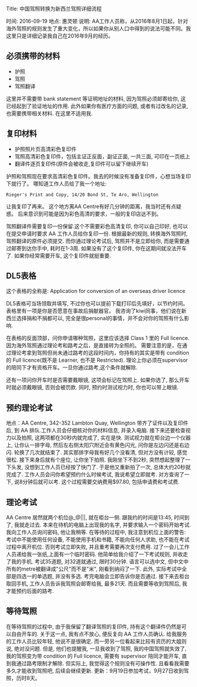 Title: 中国驾照转换为新西兰驾照详细流程

时间: 2016-09-19
地点: 惠灵顿
说明: AA工作人员称，从2016年8月1日起，针对海外驾照的规则发生了重大变化，所以如果你从别人口中得到的说法可能不同。我这里只是详细记录我自己在2016年9月的经历。

## 必须携带的材料
- 护照
- 驾照
- 驾照翻译

这里并不需要带 bank statement 等证明地址的材料, 因为驾照必须邮寄给你, 这已经起到了验证地址的作用.
此外如果你有医疗方面的问题, 或者有过改名的记录, 也需要携带相关材料. 在这里不适用我.

## 复印材料
- 护照照片页高清彩色复印件
- 驾照高清彩色复印件，包括主证正反面，副证正面, 一共三面, 可印在一页纸上
- 翻译件逐页复印件(原件会被收走,复印件可以留下继续开车)

护照和驾照现在要求高清彩色复印件。我去的时候没有准备复印件，心想当场复印下就行了。 哪知道工作人员给了我一个地址:

    Rieger's Print and Copy, 14/20 Bond St, Te Aro, Wellington

让我复印了再来。 这个地方离AA Centre有好几分钟的距离，我当时还有点疑惑。 后来意识到可能是因为彩色高清的要求，一般的复印店达不到。

驾照翻译件需要复印一份保留.这个不需要彩色高清复印, 你可以自己印好, 也可以在提交申请时要求 AA 工作人员给你复印一份. 根据最新的规则, 转换海外驾照时, 驾照翻译的原件必须提交. 而你通过理论考试后, 驾照并不是立即给你, 而是需要通过邮寄到达你手中, 耗时在1-3周. 如果没有了这个复印件, 你在这期间就没法开车了. 如果你经常需要开车, 这个复印件就挺重要.

## DL5表格
这个表格的全称是: Application for conversion of an overseas driver licence

DL5表格可当场领取并填写, 不过你也可以提前下载打印后先填好，以节约时间。
表格里有一项是你是否愿意在事故后捐献器官。 我咨询了kiwi同事，他们说在新西兰选择捐和不捐都可以, 完全是很personal的事情，并不会对你的驾照有什么影响.

在表格的反面顶部，问你申请哪种驾照，这里应该选择 Class 1 里的 Full licence. 因为海外驾照通过理论考和路考之后，是直接转为全照的。 需要注意的是，在通过理论考拿到驾照但尚未通过路考的这段时间内，你持有的其实是带有 condition 的 Full licence(既不是 Learner, 也不是 Restricted). 理论上你必须在supervisor的陪同下才有资格开车。一旦你通过路考,这个条件就解除.

还有一项问你开车时是否需要戴眼镜, 这项会标记在驾照上. 如果你选了, 那么开车时就必须戴眼镜, 否则会被罚款. 同时, 预约时测试视力时, 你也可以带上眼镜.

## 预约理论考试
地点：AA Centre, 342-352 Lambton Quay, Wellington
带齐了证件以及复印件后, 到 AA 排队.工作人员会仔细核对你的材料信息, 并录入电脑. 接下来还要检查视力以及拍照, 这两项都在30秒内就完成了, 实在是快. 测试视力就在柜台边一个仪器上, 让你认一排字母, 然后左右侧太阳穴附近会有黄色闪光, 问你是左边闪还是右边闪. 轮换了几次就结束了. 其实那排字母我有好几个没看清, 但对方没有计较, 感觉很松. 接下来身后就有个座位, 让你坐下拍照. 我刚坐下不到2秒, 突然想起整理了一下头发, 没想到工作人员已经按了快门了. 于是他又重新拍了一次, 总体大约20秒就完成了.
工作人员会问你希望预约什么时候考试, 我说希望立即就考. 对方查询了一下, 说8分钟后就可以考.
这个过程需要交纳费用$97.80, 包括申请费和考试费.

## 理论考试
AA Centre 居然就两个机位@_@|||, 就在柜台一侧. 跟我约的时间是13:45, 时间到了, 我就走过去. 本来在待机的电脑上出现我的名字, 并要求输入一个密码开始考试. 我向工作人员询问密码, 他让我稍等. 在等待的过程中, 我注意到机位上面的警告: 考试中不能使用任何设备, 不能使用手机和书籍, 不能向任何人求助, 也不能在考试过程中离开机位. 否则考试立即失败, 并且重考需要再次支付费用.
过了一会儿工作人员递给我一张纸,上面有一个临时密码. 他简单给我介绍了一下考试规则, 并收走了我的手机.
考试35道题, 对32道就通过, 限时30分钟. 语言可以选中文, 但中文中所有的metre被翻译成"公尺"而不是"米", 刚看到纳闷了一下. 此外, 实际考试中全部是四选一的单选题, 并没有多选.
考完电脑会立即告诉你是否通过. 接下来去柜台取回手机, 工作人员告诉我驾照会邮寄给我, 最多21天. 而且需要等收到驾照后, 我才能预约后面的路考.

## 等待驾照
在等待驾照的过程中, 由于我保留了翻译驾照的复印件, 持有这个翻译件仍然是可以自由开车的. 关于这一点, 我有点不放心, 便反复向 AA 工作人员确认. 给我服务的工作人员比较年轻, 他说不是很确定. 而一旁另一位看起来比较有资历的大姐则说, 绝对没问题. 但是, 他们也提醒我, 一旦我收到了驾照, 我的中国驾照就失效了, 我的驾照变为带 condition 的 Full licence, 需要有 supervisor 陪同才能开车, 直到我通过路考限制才解除. 但实际上, 我觉得这个规则没有可操作性. 且看看我需要多久才能收到驾照吧, 后续会继续更新.
更新：9月19日参加考试，9月27日收到驾照，历时8天。
